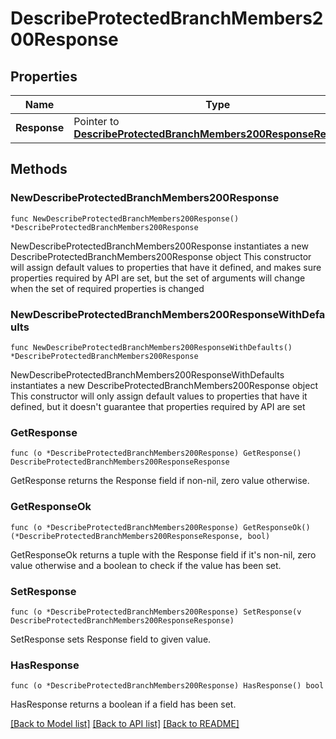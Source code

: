 # DescribeProtectedBranchMembers200Response

## Properties

Name | Type | Description | Notes
------------ | ------------- | ------------- | -------------
**Response** | Pointer to [**DescribeProtectedBranchMembers200ResponseResponse**](DescribeProtectedBranchMembers200ResponseResponse.md) |  | [optional] 

## Methods

### NewDescribeProtectedBranchMembers200Response

`func NewDescribeProtectedBranchMembers200Response() *DescribeProtectedBranchMembers200Response`

NewDescribeProtectedBranchMembers200Response instantiates a new DescribeProtectedBranchMembers200Response object
This constructor will assign default values to properties that have it defined,
and makes sure properties required by API are set, but the set of arguments
will change when the set of required properties is changed

### NewDescribeProtectedBranchMembers200ResponseWithDefaults

`func NewDescribeProtectedBranchMembers200ResponseWithDefaults() *DescribeProtectedBranchMembers200Response`

NewDescribeProtectedBranchMembers200ResponseWithDefaults instantiates a new DescribeProtectedBranchMembers200Response object
This constructor will only assign default values to properties that have it defined,
but it doesn't guarantee that properties required by API are set

### GetResponse

`func (o *DescribeProtectedBranchMembers200Response) GetResponse() DescribeProtectedBranchMembers200ResponseResponse`

GetResponse returns the Response field if non-nil, zero value otherwise.

### GetResponseOk

`func (o *DescribeProtectedBranchMembers200Response) GetResponseOk() (*DescribeProtectedBranchMembers200ResponseResponse, bool)`

GetResponseOk returns a tuple with the Response field if it's non-nil, zero value otherwise
and a boolean to check if the value has been set.

### SetResponse

`func (o *DescribeProtectedBranchMembers200Response) SetResponse(v DescribeProtectedBranchMembers200ResponseResponse)`

SetResponse sets Response field to given value.

### HasResponse

`func (o *DescribeProtectedBranchMembers200Response) HasResponse() bool`

HasResponse returns a boolean if a field has been set.


[[Back to Model list]](../README.md#documentation-for-models) [[Back to API list]](../README.md#documentation-for-api-endpoints) [[Back to README]](../README.md)


